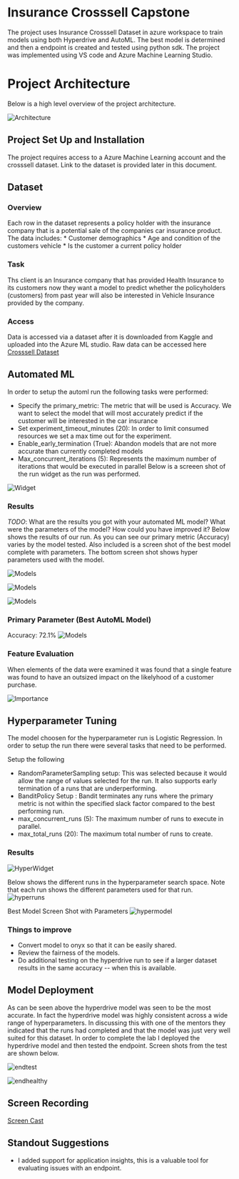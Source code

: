 
# Insurance Crosssell Capstone

The project uses Insurance Crosssell  Dataset in azure workspace to train models using both Hyperdrive and AutoML.  The best model is determined and then a endpoint is created and tested using python sdk. The project was implemented using VS code and Azure Machine Learning Studio. 

# Project Architecture 
Below is a high level overview of the project architecture.  

![Architecture](Images/Automl/TopImage.JPG)

## Project Set Up and Installation
The project requires access to a Azure Machine Learning account and the crosssell dataset.  Link to the dataset is provided later in this document.

## Dataset

### Overview
Each row in the dataset represents a policy holder with the insurance company that is a potential sale of the companies car insurance product.  
The data includes:
    * Customer demographics 
    * Age and condition of the customers vehicle 
    * Is the customer a current policy holder 

### Task
Ths client is an Insurance company that has provided Health Insurance to its customers now they want a model to predict whether the policyholders (customers) from past year will also be interested in Vehicle Insurance provided by the company.


### Access
Data is accessed via a dataset after it is downloaded from Kaggle and uploaded into the Azure ML studio. 
Raw data can be accessed here <a href = "https://www.kaggle.com/anmolkumar/health-insurance-cross-sell-prediction">Crosssell Dataset</a>

## Automated ML
In order to setup the automl run the following tasks were performed:

* Specify the primary_metric: The metric that will be used is Accuracy.  We want to select the model that will most accurately predict if the customer will be interested in the car insurance
* Set experiment_timeout_minutes (20): In order to limit consumed resources we set a max time out for the experiment. 
* Enable_early_termination (True):  Abandon models that are not more accurate than currently completed models
* Max_concurrent_iterations (5): Represents the maximum number of iterations that would be executed in parallel
 Below is a screeen shot of the run widget as the run was performed. 
 
![Widget](Images/Automl/Widget.JPG)

### Results
*TODO*: What are the results you got with your automated ML model? What were the parameters of the model? How could you have improved it?
Below shows the results of our run.  As you can see our primary metric (Accuracy) varies by the model tested. Also included is a screen shot of the best model complete
with parameters. The bottom screen shot shows hyper parameters used with the model. 

![Models](Images/Automl/DifferentModels.JPG)

![Models](Images/Automl/BestModel.JPG)

![Models](Images/Automl/HyperParameters.JPG)

### Primary Parameter (Best AutoML Model)
Accuracy: 72.1%
![Models](Images/Automl/SummaryGraph.JPG)

### Feature Evaluation

When elements of the data were examined it was found that a single feature was found to have an outsized impact on the likelyhood of a customer purchase. 

![Importance](Images/Automl/FeatureImportance.JPG)


## Hyperparameter Tuning
The model choosen for the hyperparameter run is Logistic Regression. In order to setup the run there were several tasks that need to be performed. 

Setup the following 
* RandomParameterSampling setup:  This was selected because it would allow the range of values selected for the run.  It also supports early termination of a runs that are underperforming. 
* BanditPolicy Setup :  Bandit terminates any runs where the primary metric is not within the specified slack factor compared to the best performing run.
* max_concurrent_runs (5): The maximum number of runs to execute in parallel.
* max_total_runs (20): The maximum total number of runs to create. 


### Results
![HyperWidget](Images/HyperParameter/Widget.JPG)

Below shows the different runs in the hyperparameter search space.  Note that each run shows the different parameters used for that run.  
![hyperruns](Images/HyperParameter/Runs.JPG)

Best Model Screen Shot with Parameters
![hypermodel](Images/HyperParameter/BestModel.JPG)


### Things to improve
* Convert model to onyx so that it can be easily shared. 
* Review the fairness of the models. 
* Do additional testing on the hyperdrive run to see if a larger dataset results in the same accuracy -- when this is available. 

## Model Deployment
As can be seen above the hyperdrive model was seen to be the most accurate. In fact the hyperdrive model was highly consistent across a wide range of hyperparameters. In discussing this with one of the mentors they indicated that the runs had completed and that the model was just very well suited for this dataset. In order to complete the lab I deployed the hyperdrive model and then tested the endpoint.  Screen shots from the test are shown below. 

![endtest](Images/HyperParameter/EndpointTest.JPG)


![endhealthy](Images/HyperParameter/EndpointHealthy.JPG)


## Screen Recording
<a href = "http://somup.com/cr1uf9qPl4">Screen Cast</a>

## Standout Suggestions
* I added support for application insights,  this is a valuable tool for evaluating issues with an endpoint. 
